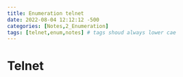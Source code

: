 ```yaml
---
title: Enumeration telnet
date: 2022-08-04 12:12:12 -500
categories: [Notes,2_Enumeration]
tags: [telnet,enum,notes] # tags shoud always lower cae
---
```

#  Telnet

